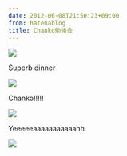 ```yaml
---
date: 2012-06-08T21:50:23+09:00
from: hatenablog
title: Chanko勉強会
---
```

![](http://dl.dropbox.com/u/5978869/image/20120608_215525.png)

Superb dinner

![](http://dl.dropbox.com/u/5978869/image/20120608_214505.png)

Chanko!!!!!

![](http://dl.dropbox.com/u/5978869/image/20120608_214553.png)

Yeeeeeaaaaaaaaaaahh

![](http://dl.dropbox.com/u/5978869/image/20120608_214728.png)

